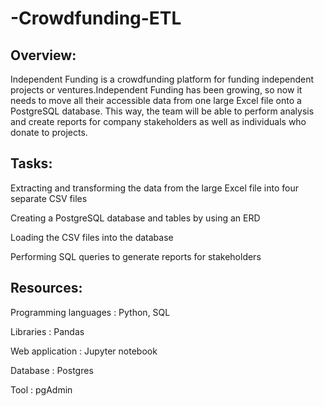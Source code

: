 # -Crowdfunding-ETL
## Overview:

  Independent Funding is a crowdfunding platform for funding independent projects or ventures.Independent Funding has been growing, so now it needs to move all their accessible data from one large Excel file onto a PostgreSQL database. This way, the team will be able to perform analysis and create reports for company stakeholders as well as individuals who donate to projects.
  
## Tasks:

Extracting and transforming the data from the large Excel file into four separate CSV files

Creating a PostgreSQL database and tables by using an ERD

Loading the CSV files into the database

Performing SQL queries to generate reports for stakeholders

## Resources:

Programming languages : Python, SQL

Libraries : Pandas

Web application : Jupyter notebook

Database : Postgres

Tool : pgAdmin





  
